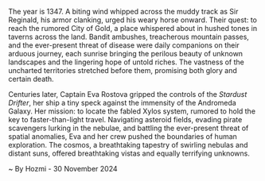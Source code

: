 
The year is 1347.  A biting wind whipped across the muddy track as Sir Reginald, his armor clanking, urged his weary horse onward.  Their quest: to reach the rumored City of Gold, a place whispered about in hushed tones in taverns across the land.  Bandit ambushes, treacherous mountain passes, and the ever-present threat of disease were daily companions on their arduous journey, each sunrise bringing the perilous beauty of unknown landscapes and the lingering hope of untold riches.  The vastness of the uncharted territories stretched before them, promising both glory and certain death.

Centuries later, Captain Eva Rostova gripped the controls of the *Stardust Drifter*, her ship a tiny speck against the immensity of the Andromeda Galaxy.  Her mission: to locate the fabled Xylos system, rumored to hold the key to faster-than-light travel.  Navigating asteroid fields, evading pirate scavengers lurking in the nebulae, and battling the ever-present threat of spatial anomalies, Eva and her crew pushed the boundaries of human exploration.  The cosmos, a breathtaking tapestry of swirling nebulas and distant suns, offered breathtaking vistas and equally terrifying unknowns.

~ By Hozmi - 30 November 2024
